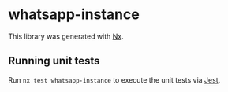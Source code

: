 # whatsapp-instance

This library was generated with [Nx](https://nx.dev).

## Running unit tests

Run `nx test whatsapp-instance` to execute the unit tests via [Jest](https://jestjs.io).
